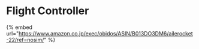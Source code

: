 # Flight Controller

{% embed url="https://www.amazon.co.jp/exec/obidos/ASIN/B013DO3DM6/ailerocket-22/ref=nosim/" %}



